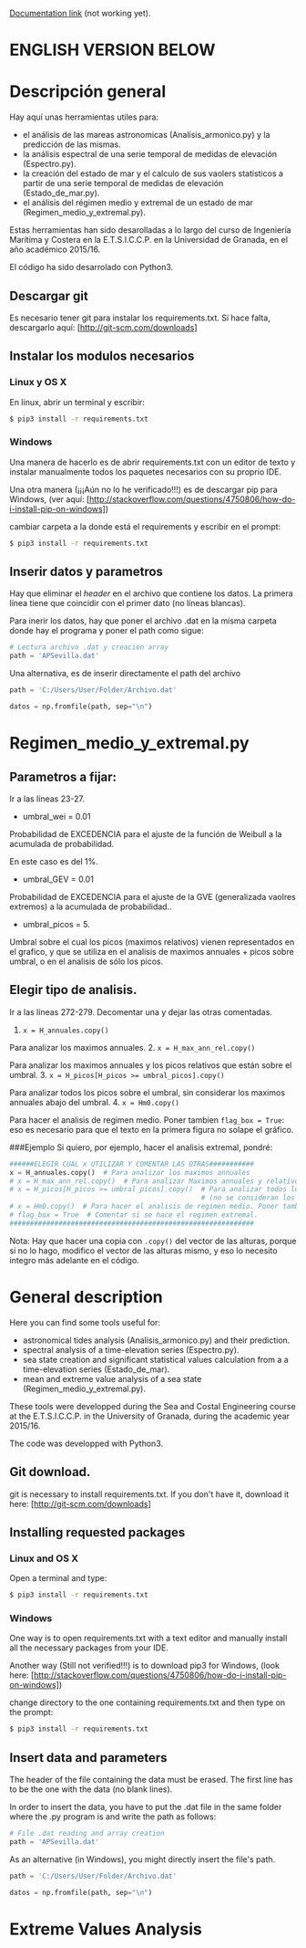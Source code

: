 [Documentation link](maritima.readthedocs.org)
(not working yet).

# ENGLISH VERSION BELOW
# Descripción general
Hay aquí unas herramientas utiles para:
  * el análisis de las mareas astronomicas (Analisis_armonico.py) y la predicción de las mismas.
  * la análisis espectral de una serie temporal de medidas de elevación (Espectro.py).  
  * la creación del estado de mar y el calculo de sus vaolers statisticos a partir de una serie temporal de medidas de elevación (Estado_de_mar.py).  
  * el análisis del régimen medio y extremal de un estado de mar (Regimen_medio_y_extremal.py). 

Estas herramientas han sido desarolladas a lo largo del curso de Ingeniería Marítima y Costera en la E.T.S.I.C.C.P. en la Universidad de Granada, en el año académico 2015/16.

El código ha sido desarrolado con Python3. 
## Descargar git
Es necesario tener git para instalar los requirements.txt. Si hace falta, descargarlo aquí:
[http://git-scm.com/downloads]

## Instalar los modulos necesarios
### Linux y OS X
En linux, abrir un terminal y escribir:
```bash
$ pip3 install -r requirements.txt
``` 
### Windows
Una manera de hacerlo es de abrir requirements.txt con un editor de texto y instalar manualmente todos los paquetes necesarios con su proprio IDE.

Una otra manera (¡¡¡Aún no lo he verificado!!!) es de descargar pip para Windows,
(ver aquí: [http://stackoverflow.com/questions/4750806/how-do-i-install-pip-on-windows])

cambiar carpeta a la donde está el requirements y escribir en el prompt:
```bash
$ pip3 install -r requirements.txt
``` 

## Inserir datos y parametros
Hay que eliminar el *header* en el archivo que contiene los datos. La primera línea tiene que coincidir con el primer dato (no líneas blancas).

Para inerir los datos, hay que poner el archivo .dat en la misma carpeta donde hay el programa y poner el path como sigue:
```python
# Lectura archivo .dat y creacion array
path = 'APSevilla.dat' 
```
Una alternativa, es de inserir directamente el path del archivo

```python
path = 'C:/Users/User/Folder/Archivo.dat'
```

```python
datos = np.fromfile(path, sep="\n")
```
# Regimen_medio_y_extremal.py
## Parametros a fijar:
Ir a las líneas 23-27.
 * umbral_wei = 0.01 
  
 Probabilidad de EXCEDENCIA para el ajuste de la función de Weibull a la acumulada de probabilidad.

 En este caso es del 1%.
 
 * umbral_GEV = 0.01  
 
 Probabilidad de EXCEDENCIA para el ajuste de la GVE (generalizada vaolres extremos) a la acumulada de probabilidad..
 * umbral_picos = 5.  
 
 Umbral sobre el cual los picos (maximos relativos) vienen representados en el grafico, y que se utiliza en el analisis de maximos annuales + picos sobre umbral, o en el analisis de sólo los picos. 

## Elegir tipo de analisis. 
Ir a las líneas 272-279.
Decomentar una y dejar las otras comentadas. 

 1. `x = H_annuales.copy()`  
 
 Para analizar los maximos annuales.
 2. `x = H_max_ann_rel.copy()`  
 
 Para analizar los maximos annuales y los picos relativos que están sobre el umbral.
 3. `x = H_picos[H_picos >= umbral_picos].copy()`  
 
 Para analizar todos los picos sobre el umbral, sin considerar los maximos annuales abajo del umbral.
 4. `x = Hm0.copy()`  
 
 Para hacer el analisis de regimen medio. Poner tambien `flag_box = True`: eso es necesario para que el texto en la primera figura no solape el gráfico.

###Ejemplo
Si quiero, por ejemplo, hacer el analisis extremal, pondré:

```python
######ELEGIR CUAL x UTILIZAR Y COMENTAR LAS OTRAS###########
x = H_annuales.copy()  # Para analizar los maximos annuales
# x = H_max_ann_rel.copy()  # Para analizar Maximos annuales y relativos sobre umbral.
# x = H_picos[H_picos >= umbral_picos].copy()  # Para analizar todos los picos sobre el umbral
                                               # (no se consideran los maximos annuales abajo del umbral).
# x = Hm0.copy()  # Para hacer el analisis de regimen medio. Poner tambien flag_box = True
# flag_box = True  # Comentar si se hace el regimen extremal.
############################################################

```

Nota: Hay que hacer una copia con `.copy()` del vector de las alturas, porque si no lo hago, modifico el vector de las alturas mismo, y eso lo necesito integro más adelante en el código.

# General description
Here you can find some tools useful for:
 * astronomical tides analysis (Analisis_armonico.py) and their prediction.
 * spectral analysis of a time-elevation series (Espectro.py).
 * sea state creation and significant statistical values calculation from a a time-elevation series (Estado_de_mar).
 * mean and extreme value analysis of a sea state (Regimen_medio_y_extremal.py).

These tools were developped during the Sea and Costal Engineering course at the E.T.S.I.C.C.P. in the University of Granada, during the academic year 2015/16.

The code was developped with Python3.
## Git download.
git is necessary to install requirements.txt. If you don't have it, download it here:
[http://git-scm.com/downloads]

## Installing requested packages
### Linux and OS X
Open a terminal and type:
```bash
$ pip3 install -r requirements.txt
``` 
### Windows
One way is to open requirements.txt with a text editor and manually install all the necessary packages from your IDE.

Another way (Still not verified!!!) is to download pip3 for Windows,
(look here: [http://stackoverflow.com/questions/4750806/how-do-i-install-pip-on-windows])

change directory to the one containing requirements.txt and then type on the prompt:
```bash
$ pip3 install -r requirements.txt
``` 

## Insert data and parameters 
The header of the file containing the data must be erased. The first line has to be the one with the data (no blank lines).

In order to insert the data, you have to put the .dat file in the same folder where the .py program is and write the path as follows: 
```python
# File .dat reading and array creation
path = 'APSevilla.dat' 
```
As an alternative (in Windows), you might directly insert the file's path.
```python
path = 'C:/Users/User/Folder/Archivo.dat'
```

```python
datos = np.fromfile(path, sep="\n")
```

# Extreme Values Analysis
